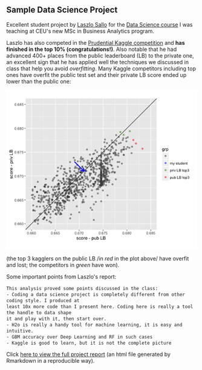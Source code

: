 ## Sample Data Science Project

Excellent student project by [Laszlo Sallo](https://www.linkedin.com/in/laszlosallo) 
for the [Data Science course](https://github.com/szilard/teach-data-science-msc-analytics-ceu) 
I was teaching at CEU's new MSc in Business Analytics program.

Laszlo has also competed in the 
[Prudential Kaggle competition](https://www.kaggle.com/c/prudential-life-insurance-assessment) 
and **has finished in the top 10% (congratulations!)**. Also notable that he had advanced 400+ places from the public
leaderboard (LB) to the private one, 
an excellent sign that he has applied well the techniques we discussed in class that help you avoid *overfitting*.
Many Kaggle competitors including top ones have overfit the public test set and their private LB score ended up lower
than the public one:

![plot](kaggle_scores_analysis/pub_vs_priv_LB_kaggle_summary.png)

(the top 3 kagglers on the public LB /in *red* in the plot above/ have overfit and lost; the competitors in *green* have won).

Some important points from Laszlo's report:
```
This analysis proved some points discussed in the class:
- Coding a data science project is completely different from other coding style. I produced at 
least 10x more code than I present here. Coding here is really a tool the handle to data shape 
it and play with it, then start over.
- H2o is really a handy tool for machine learning, it is easy and intuitive.
- GBM accuracy over Deep Learning and RF in such cases
- Kaggle is good to learn, but it is not the complete picture
```

Click [here to view the full project report](https://cdn.rawgit.com/szilard/student-data-science-project-1-kaggle/master/prudential_term.html) 
(an html file generated by Rmarkdown in a reproducible way).



